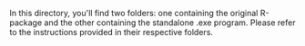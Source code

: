In this directory, you'll find two folders: one containing the original R-package and the other containing the standalone .exe program. Please refer to the instructions provided in their respective folders.
